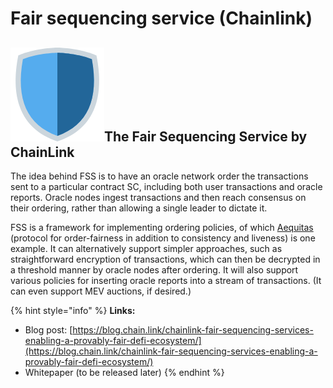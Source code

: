 # Fair sequencing service \(Chainlink\)

## ![](../../.gitbook/assets/image%20%283%29.png)The Fair Sequencing Service by ChainLink

The idea behind FSS is to have an oracle network order the transactions sent to a particular contract SC, including both user transactions and oracle reports. Oracle nodes ingest transactions and then reach consensus on their ordering, rather than allowing a single leader to dictate it.

FSS is a framework for implementing ordering policies, of which [Aequitas](https://eprint.iacr.org/2020/269.pdf) \(protocol for order-fairness in addition to consistency and liveness\) is one example. It can alternatively support simpler approaches, such as straightforward encryption of transactions, which can then be decrypted in a threshold manner by oracle nodes after ordering. It will also support various policies for inserting oracle reports into a stream of transactions. \(It can even support MEV auctions, if desired.\)

{% hint style="info" %}
**Links:**

* Blog post: [https://blog.chain.link/chainlink-fair-sequencing-services-enabling-a-provably-fair-defi-ecosystem/](https://blog.chain.link/chainlink-fair-sequencing-services-enabling-a-provably-fair-defi-ecosystem/)
* Whitepaper \(to be released later\)
{% endhint %}



